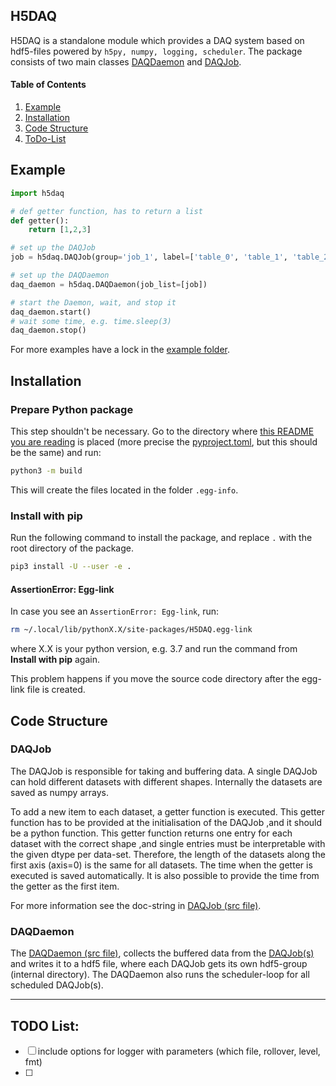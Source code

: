 ## H5DAQ

H5DAQ is a standalone module which provides a DAQ system based on hdf5-files powered by ``h5py, numpy, logging, scheduler``.
The package consists of two main classes [DAQDaemon](#daqdaemon) and [DAQJob](#daqjob).

#### Table of Contents
1. [Example](#example)
2. [Installation](#installation)
3. [Code Structure](#code-structure)
4. [ToDo-List](#todo-list)

## Example

```python
import h5daq

# def getter function, has to return a list
def getter():
    return [1,2,3]

# set up the DAQJob
job = h5daq.DAQJob(group='job_1', label=['table_0', 'table_1', 'table_2'],getter=getter, read_period=5)

# set up the DAQDaemon
daq_daemon = h5daq.DAQDaemon(job_list=[job])

# start the Daemon, wait, and stop it 
daq_daemon.start()
# wait some time, e.g. time.sleep(3)
daq_daemon.stop()
```
For more examples have a lock in the [example folder](./examples).

## Installation

### Prepare Python package
This step shouldn't be necessary.
Go to the directory where [this README you are reading](README.md) is placed (more precise the [pyproject.toml](pyproject.toml), but this should be the same) and run:
```bash
python3 -m build
```
This will create the files located in the folder `.egg-info`.

### Install with pip
Run the following command to install the package, and replace `.` with the root directory of the package. 
```bash
pip3 install -U --user -e .
```

#### AssertionError: Egg-link
In case you see an `AssertionError: Egg-link`, run:
```bash
rm ~/.local/lib/pythonX.X/site-packages/H5DAQ.egg-link
```
where X.X is your python version, e.g. 3.7 and run the command from **Install with pip** again.

This problem happens if you move the source code directory after the egg-link file is created.


## Code Structure

### DAQJob
The DAQJob is responsible for taking and buffering data. A single DAQJob can hold different datasets with different shapes. 
Internally the datasets are saved as numpy arrays. 

To add a new item to each dataset, a getter function is executed. This getter function has to be provided at the initialisation of the DAQJob ,and it should be a python function.
This getter function returns one entry for each dataset with the correct shape ,and single entries must be interpretable with the given dtype per data-set. 
Therefore, the length of the datasets along the first axis (axis=0) is the same for all datasets. The time when the getter is executed is saved automatically. It is also possible to provide the time from the getter as the first item.

For more information see the doc-string in [DAQJob (src file)](./src/h5daq/daq_job.py).

### DAQDaemon
The [DAQDaemon (src file)](./src/h5daq/daq_daemon.py), collects the buffered data from the [DAQJob(s)](#daqjob) and writes it to a hdf5 file, where each DAQJob gets its own hdf5-group (internal directory).
The DAQDaemon also runs the scheduler-loop for all scheduled DAQJob(s).

---
## TODO List:
* [ ] include options for logger with parameters (which file, rollover, level, fmt)
* [ ] 